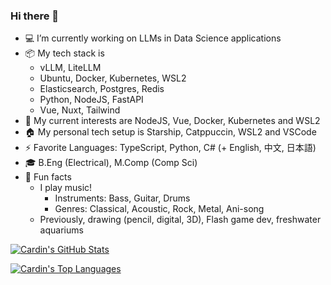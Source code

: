 ### Hi there 👋

- 💻 I’m currently working on LLMs in Data Science applications
- 📦 My tech stack is
    + vLLM, LiteLLM
    + Ubuntu, Docker, Kubernetes, WSL2
    + Elasticsearch, Postgres, Redis
    + Python, NodeJS, FastAPI
    + Vue, Nuxt, Tailwind
- 🌱 My current interests are NodeJS, Vue, Docker, Kubernetes and WSL2
- 🏠 My personal tech setup is Starship, Catppuccin, WSL2 and VSCode
- ⚡ Favorite Languages: TypeScript, Python, C# (+ English, 中文, 日本語)
- 🎓 B.Eng (Electrical), M.Comp (Comp Sci)
- 🎨 Fun facts
    + I play music!
       - Instruments: Bass, Guitar, Drums
       - Genres: Classical, Acoustic, Rock, Metal, Ani-song
    + Previously, drawing (pencil, digital, 3D), Flash game dev, freshwater aquariums

[![Cardin's GitHub Stats](https://github-readme-stats.vercel.app/api?username=cardin)](https://github.com/anuraghazra/github-readme-stats)

[![Cardin's Top Languages](https://github-readme-stats.vercel.app/api/top-langs/?username=cardin&layout=compact)](https://github.com/anuraghazra/github-readme-stats)
<!--
**cardin/cardin** is a ✨ _special_ ✨ repository because its `README.md` (this file) appears on your GitHub profile.

Here are some ideas to get you started:

- 🔭 I’m currently working on ...
- 🌱 I’m currently learning ...
- 👯 I’m looking to collaborate on ...
- 🤔 I’m looking for help with ...
- 💬 Ask me about ...
- 📫 How to reach me: ...
- 😄 Pronouns: ...
- ⚡ Fun fact: ...
-->
